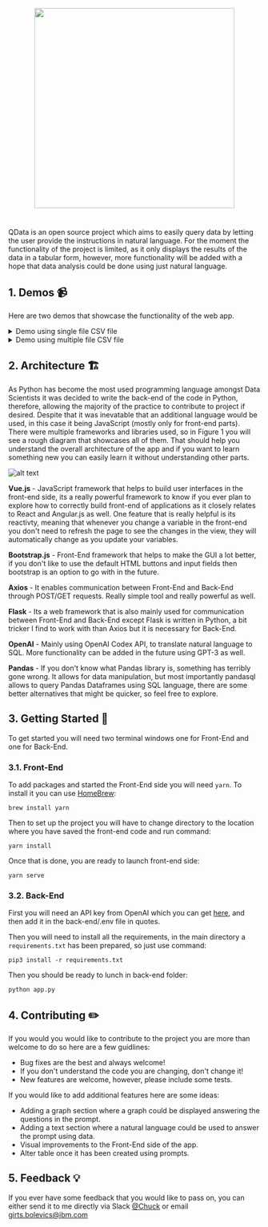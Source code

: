 
<p align="center">
  <img width="400" src="https://github.com/chuuck/QData/blob/main/img/logo.png" />
</p>

#    

QData is an open source project which aims to easily query data by letting the user provide the instructions in natural language. For the moment the functionality of the project is limited, as it only displays the results of the data in a tabular form, however, more functionality will be added with a hope that data analysis could be done using just natural language.

## 1. Demos :video_camera:

Here are two demos that showcase the functionality of the web app.


<details>
  <summary>Demo using single file CSV file</summary>
https://user-images.githubusercontent.com/59098387/214292487-cb7fa63b-28e8-4f86-92a8-6683d3c55ca6.mov
</details>

<details>
  <summary>Demo using multiple file CSV file</summary>
https://user-images.githubusercontent.com/59098387/214292584-ce338da2-cfc6-488b-9559-7e43e3af71ff.mov
</details>

## 2. Architecture :building_construction:

As Python has become the most used programming language amongst Data Scientists it was decided to write the back-end of the code in Python, therefore, allowing the majority of the practice to contribute to project if desired. Despite that it was inevatable that an additional language would be used, in this case it being JavaScript (mostly only for front-end parts). There were multiple frameworks and libraries used, so in Figure 1 you will see a rough diagram that showcases all of them. That should help you understand the overall architecture of the app and if you want to learn something new you can easily learn it without understanding other parts.


![alt text](https://github.com/chuuck/QData/blob/main/diagram.png)

**Vue.js** - JavaScript framework that helps to build user interfaces in the front-end side, its a really powerful framework to know if you ever plan to explore how to correctly build front-end of applications as it closely relates to React and Angular.js as well. One feature that is really helpful is its reactivty, meaning that whenever you change a variable in the front-end you don't need to refresh the page to see the changes in the view, they will automatically change as you update your variables.

**Bootstrap.js** - Front-End framework that helps to make the GUI a lot better, if you don't like to use the default HTML buttons and input fields then bootstrap is an option to go with in the future.

**Axios** - It enables communication between Front-End and Back-End through POST/GET requests. Really simple tool and really powerful as well.

**Flask** - Its a web framework that is also mainly used for communication between Front-End and Back-End except Flask is written in Python, a bit tricker I find to work with than Axios but it is necessary for Back-End.

**OpenAI** - Mainly using OpenAI Codex API, to translate natural language to SQL. More functionality can be added in the future using GPT-3 as well.

**Pandas** - If you don't know what Pandas library is, something has terribly gone wrong. It allows for data manipulation, but most importantly pandasql allows to query Pandas Dataframes using SQL language, there are some better alternatives that might be quicker, so feel free to explore.


## 3. Getting Started :rocket:

To get started you will need two terminal windows one for Front-End and one for Back-End.

### 3.1. Front-End

To add packages and started the Front-End side you will need ```yarn```. To install it you can use [HomeBrew](https://docs.brew.sh/Installation):

```
brew install yarn
```

Then to set up the project you will have to change directory to the location where you have saved the front-end code and run command:

```
yarn install
```

Once that is done, you are ready to launch front-end side: 

```
yarn serve
```

### 3.2. Back-End

First you will need an API key from OpenAI which you can get [here](https://beta.openai.com/account/api-keys), and then add it in the back-end/.env file in quotes.

Then you will need to install all the requirements, in the main directory a ```requirements.txt``` has been prepared, so just use command:

```
pip3 install -r requirements.txt
```

Then you should be ready to lunch in back-end folder:

```
python app.py
```

## 4. Contributing :pencil2:

If you would you would like to contribute to the project you are more than welcome to do so here are a few guidlines:

- Bug fixes are the best and always welcome!
- If you don't understand the code you are changing, don't change it!
- New features are welcome, however, please include some tests.

If you would like to add additional features here are some ideas:

- Adding a graph section where a graph could be displayed answering the questions in the prompt.
- Adding a text section where a natural language could be used to answer the prompt using data.
- Visual improvements to the Front-End side of the app.
- Alter table once it has been created using prompts.


## 5. Feedback :bulb:

If you ever have some feedback that you would like to pass on, you can either send it to me directly via Slack [@Chuck](https://iki-dt-transformation.slack.com/team/U02XE69UBC) or email girts.bolevics@ibm.com
